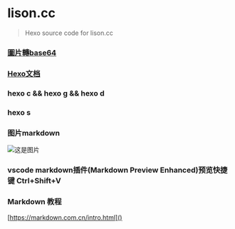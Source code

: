 # lison.cc
> Hexo source code for lison.cc



### [圖片轉base64](http://www.jsons.cn/img2base64/)

### [Hexo文档](https://hexo.io/zh-cn/docs/writing)

### hexo c && hexo g && hexo d

### hexo s

### 图片markdown
![这是图片](/assets/img/philly-magic-garden.jpg "Magic Gardens")

### vscode markdown插件(Markdown Preview Enhanced)预览快捷键 Ctrl+Shift+V


### Markdown 教程
[https://markdown.com.cn/intro.html]()

